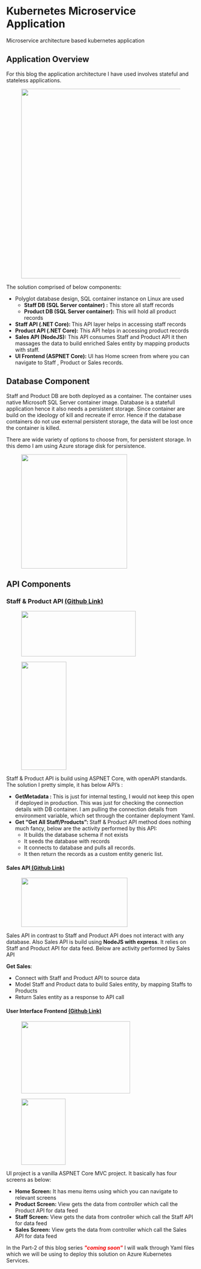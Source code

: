 # Kubernetes Microservice Application
Microservice architecture based kubernetes application
<!-- wp:heading -->
<h2>Application Overview</h2>
<!-- /wp:heading -->

<!-- wp:paragraph -->
<p>For this blog the application architecture I have used involves stateful and stateless applications. </p>
<!-- /wp:paragraph -->

<!-- wp:image {"id":4784,"width":753,"height":505,"sizeSlug":"large","linkDestination":"none"} -->
<figure class="wp-block-image size-large is-resized"><img src="https://khanasif1.files.wordpress.com/2020/11/apparch-1.png?w=820" alt="" class="wp-image-4784" width="753" height="505"/></figure>
<!-- /wp:image -->

<!-- wp:paragraph -->
<p>The solution comprised of below components:</p>
<!-- /wp:paragraph -->

<!-- wp:list -->
<ul><li>Polyglot database design, SQL container instance on Linux are used<ul><li><span class="has-inline-color has-luminous-vivid-orange-color"><strong>Staff DB (SQL Server container) :</strong> </span>This store all staff records</li><li><strong><span class="has-inline-color has-luminous-vivid-orange-color">Product DB <strong>(SQL Server container)</strong>:</span></strong> This will hold all product records</li></ul></li><li><strong><span class="has-inline-color has-luminous-vivid-orange-color">Staff API (.NET Core): </span></strong>This API layer helps in accessing staff records</li><li><strong><span class="has-inline-color has-luminous-vivid-orange-color">Product API <strong>(.NET Core)</strong>:</span></strong> This API helps in accessing product records</li><li><span class="has-inline-color has-luminous-vivid-orange-color"><b>Sales API (</b></span><strong><span class="has-inline-color has-luminous-vivid-orange-color">NodeJS):</span></strong> This API consumes Staff and Product API it then massages the data to build enriched Sales entity by mapping products with staff.</li><li><strong><span class="has-inline-color has-luminous-vivid-orange-color">UI Frontend (ASPNET Core):</span></strong> UI has Home screen from where you can navigate to Staff , Product or Sales records.</li></ul>
<!-- /wp:list -->
<!-- wp:heading -->
<h2>Database Component</h2>
<!-- /wp:heading -->

<!-- wp:paragraph -->
<p>Staff and Product DB are both deployed as a container. The container uses native Microsoft SQL Server container image. Database is a statefull application hence it also needs a persistent storage. Since container are build on the ideology of kill and recreate if error. Hence if the database containers do not use external persistent storage, the data will be lost once the container is killed.</p>
<!-- /wp:paragraph -->

<!-- wp:paragraph -->
<p>There are wide variety of options to choose from, for persistent storage. In this demo I am using Azure storage disk for persistence.</p>
<!-- /wp:paragraph -->

<!-- wp:image {"id":4792,"width":282,"height":304,"sizeSlug":"large","linkDestination":"none"} -->
<figure class="wp-block-image size-large is-resized"><img src="https://khanasif1.files.wordpress.com/2020/11/db.png?w=274" alt="" class="wp-image-4792" width="282" height="304"/></figure>
<!-- /wp:image -->

<!-- wp:heading -->
<h2>API Components</h2>
<!-- /wp:heading -->

<!-- wp:heading {"level":3} -->
<h3>Staff &amp; Product API <a href="https://github.com/khanasif1/kubernetesMicroserviceApp" target="_blank" rel="noreferrer noopener">(Github Link)</a></h3>
<!-- /wp:heading -->

<!-- wp:image {"width":305,"height":121,"sizeSlug":"large"} -->
<figure class="wp-block-image size-large is-resized"><img src="https://khanasif1.files.wordpress.com/2020/11/aspnetcoreapi.png?w=970" alt="" width="305" height="121"/></figure>
<!-- /wp:image -->

<!-- wp:image {"align":"center","width":120,"height":288,"sizeSlug":"large"} -->
<div class="wp-block-image"><figure class="aligncenter size-large is-resized"><img src="https://khanasif1.files.wordpress.com/2020/12/api.png?w=178" alt="" width="120" height="288"/></figure></div>
<!-- /wp:image -->

<!-- wp:paragraph -->
<p>Staff &amp; Product API is build using ASPNET Core, with openAPI standards. The solution I pretty simple, it has below API’s :</p>
<!-- /wp:paragraph -->

<!-- wp:list -->
<ul><li><span class="has-inline-color has-luminous-vivid-orange-color"><strong>GetMetadata : </strong></span>This is just for internal testing, I would not keep this open if deployed in production. This was just for checking the connection details with DB container. I am pulling the connection details from environment variable, which set through the container deployment Yaml.</li><li><span class="has-inline-color has-luminous-vivid-orange-color"><strong>Get “Get All Staff/Products”: </strong></span>Staff &amp; Product API method does nothing much fancy, below are the activity performed by this API:<ul><li>It builds the database schema if not exists</li><li>It seeds the database with records</li><li>It connects to database and pulls all records.</li><li>It then return the records as a custom entity generic list.</li></ul></li></ul>
<!-- /wp:list -->
<!-- wp:heading {"level":4} -->
<h4>Sales API<a href="https://github.com/khanasif1/kubernetesMicroserviceApp/tree/master/k8.kubernetesWorld.Service.Sales" target="_blank" rel="noreferrer noopener"> (Github Link)</a></h4>
<!-- /wp:heading -->

<!-- wp:columns -->
<div class="wp-block-columns"><!-- wp:column {"width":"100%"} -->
<div class="wp-block-column" style="flex-basis:100%"><!-- wp:columns -->
<div class="wp-block-columns"><!-- wp:column {"width":"100%"} -->
<div class="wp-block-column" style="flex-basis:100%"><!-- wp:image {"align":"center","id":4800,"width":283,"height":131,"sizeSlug":"large","linkDestination":"none","className":"is-style-default"} -->
<div class="wp-block-image is-style-default"><figure class="aligncenter size-large is-resized"><img src="https://khanasif1.files.wordpress.com/2020/11/nodejs.jpg?w=778" alt="" class="wp-image-4800" width="283" height="131"/></figure></div>
<!-- /wp:image --></div>
<!-- /wp:column --></div>
<!-- /wp:columns --></div>
<!-- /wp:column --></div>
<!-- /wp:columns -->

<!-- wp:paragraph -->
<p>Sales API in contrast to Staff and Product API does not interact with any database. Also Sales API is build  using <strong>NodeJS with express</strong>. It relies on Staff and Product API for data feed. Below are activity performed by Sales API</p>
<!-- /wp:paragraph -->

<!-- wp:paragraph -->
<p><strong><span class="has-inline-color has-luminous-vivid-orange-color">Get Sales</span></strong>:</p>
<!-- /wp:paragraph -->

<!-- wp:list -->
<ul><li>Connect with Staff and Product API to source data</li><li>Model Staff and Product data to build Sales entity, by mapping Staffs to Products</li><li>Return Sales entity as a response to API call</li></ul>
<!-- /wp:list -->
<!-- wp:heading {"level":4} -->
<h4>User Interface Frontend <a href="https://github.com/khanasif1/kubernetesMicroserviceApp/tree/master/k8.kubernetesWorld.Web" target="_blank" rel="noreferrer noopener">(Github Link)</a></h4>
<!-- /wp:heading -->

<!-- wp:columns -->
<div class="wp-block-columns"><!-- wp:column {"width":"100%"} -->
<div class="wp-block-column" style="flex-basis:100%"><!-- wp:image {"align":"left","id":4810,"width":290,"height":192,"sizeSlug":"large","linkDestination":"media"} -->
<div class="wp-block-image"><figure class="alignleft size-large is-resized"><a href="https://khanasif1.files.wordpress.com/2020/11/asp.net-core-mvc.png"><img src="https://khanasif1.files.wordpress.com/2020/11/asp.net-core-mvc.png?w=1000" alt="" class="wp-image-4810" width="290" height="192"/></a></figure></div>
<!-- /wp:image -->

<!-- wp:image {"align":"left","id":4818,"width":118,"height":176,"sizeSlug":"large","linkDestination":"media"} -->
<div class="wp-block-image"><figure class="alignleft size-large is-resized"><a href="https://khanasif1.files.wordpress.com/2020/12/ui.png"><img src="https://khanasif1.files.wordpress.com/2020/12/ui.png?w=142" alt="" class="wp-image-4818" width="118" height="176"/></a></figure></div>
<!-- /wp:image --></div>
<!-- /wp:column --></div>
<!-- /wp:columns -->

<!-- wp:paragraph -->
<p>UI project is a vanilla ASPNET Core MVC project. It basically has four screens as below:</p>
<!-- /wp:paragraph -->

<!-- wp:list -->
<ul><li><strong><span class="has-inline-color has-luminous-vivid-orange-color">Home Screen</span>:</strong> It has menu items using which you can navigate to relevant screens</li><li><strong><span class="has-inline-color has-luminous-vivid-orange-color">Product Screen:</span></strong> View gets the data from controller which call the Product API for data feed</li><li><strong><span class="has-inline-color has-luminous-vivid-orange-color">Staff Screen:</span></strong> View gets the data from controller which call the Staff API for data feed</li><li><strong><span class="has-inline-color has-luminous-vivid-orange-color">Sales Screen:</span></strong> View gets the data from controller which call the Sales API for data feed</li></ul>
<!-- /wp:list -->

<!-- wp:paragraph -->
<p>In the Part-2 of this blog series <em><strong><span style="color:#f50505;" class="has-inline-color"><em><strong>"</strong></em>coming soon<em><strong><em><strong>"</strong></em></strong></em></span></strong></em> I will walk through  Yaml files which we will be using to deploy this solution on Azure Kubernetes Services.</p>
<!-- /wp:paragraph -->